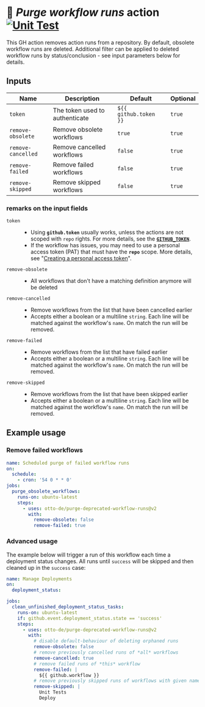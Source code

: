 # 🧹 *Purge workflow runs* action [![Unit Test](https://github.com/otto-de/purge-deprecated-workflow-runs/actions/workflows/test.yml/badge.svg)](https://github.com/otto-de/purge-deprecated-workflow-runs/actions/workflows/test.yml)

This GH action removes action runs from a repository. By default, obsolete workflow runs are deleted. Additional
filter can be applied to deleted workflow runs by status/conclusion - see input parameters below for details.

## Inputs

| Name               | Description                    | Default               | Optional |
|--------------------|--------------------------------|-----------------------|----------|
| `token`            | The token used to authenticate | `${{ github.token }}` | `true`   |
| `remove-obsolete`  | Remove obsolete workflows      | `true`                | `true`   |
| `remove-cancelled` | Remove cancelled workflows     | `false`               | `true`   |
| `remove-failed`    | Remove failed workflows        | `false`               | `true`   |
| `remove-skipped`   | Remove skipped workflows       | `false`               | `true`   |

### remarks on the input fields
<dl>
<dt>

`token`</dt>
<dd>

- Using **`github.token`** usually works, unless the actions are not scoped with `repo` rights. For more details, see the [**`GITHUB_TOKEN`**](https://docs.github.com/en/free-pro-team@latest/actions/reference/authentication-in-a-workflow).
- If the workflow has issues, you may need to use a personal access token (PAT) that must have the **`repo`** scope. More details, see "[Creating a personal access token](https://docs.github.com/en/free-pro-team@latest/github/authenticating-to-github/creating-a-personal-access-token)".
</dd>
<dt>

`remove-obsolete`</dt>
<dd>

- All workflows that don't have a matching definition anymore will be deleted
</dd>
<dt>

`remove-cancelled`</dt>
<dd>

- Remove workflows from the list that have been cancelled earlier
- Accepts either a boolean or a multiline `string`. Each line will be matched against the workflow's `name`. On match the run will be removed.
</dd>
<dt>

`remove-failed`</dt>
<dd>

- Remove workflows from the list that have failed earlier
- Accepts either a boolean or a multiline `string`. Each line will be matched against the workflow's `name`. On match the run will be removed.
</dd>
<dt>

`remove-skipped`</dt>
<dd>

- Remove workflows from the list that have been skipped earlier
- Accepts either a boolean or a multiline `string`. Each line will be matched against the workflow's `name`. On match the run will be removed.
</dd>
</dl>

## Example usage

### Remove failed workflows
```yaml
name: Scheduled purge of failed workflow runs
on:
  schedule:
    - cron: '54 0 * * 0'
jobs:
  purge_obsolete_workflows:
    runs-on: ubuntu-latest
    steps:
      - uses: otto-de/purge-deprecated-workflow-runs@v2
        with:
          remove-obsolete: false
          remove-failed: true
```

### Advanced usage
The example below will trigger a run of this workflow each time a deployment status changes.
All runs until `success` will be skipped and then cleaned up in the `success` case:
```yaml
name: Manage Deployments
on:
  deployment_status:

jobs:
  clean_unfinished_deployment_status_tasks:
    runs-on: ubuntu-latest
    if: github.event.deployment_status.state == 'success'
    steps:
      - uses: otto-de/purge-deprecated-workflow-runs@v2
        with:
          # disable default-behaviour of deleting orphaned runs
          remove-obsolete: false
          # remove previously cancelled runs of *all* workflows
          remove-cancelled: true
          # remove failed runs of *this* workflow
          remove-failed: |
            ${{ github.workflow }}
          # remove previously skipped runs of workflows with given names
          remove-skipped: |
            Unit Tests
            Deploy
```
